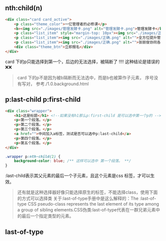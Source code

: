 ## nth:child(n)
```html
<div class="card card_active">
    <p class="theme_color">一亿管理者的必修课</p>
    <b><img src="./images/管理发酵卡.png" alt="管理发酵卡.png">管理发酵卡</b>
    <p class="list_item" style="margin-top: 10px"><img src="./images/正确.png" alt="">全年70课程 +8本管理著作精读</p>
    <p class="list_item"><img src="./images/正确.png" alt="">全方位提升管理者业务、管理、自我成长</p>
    <p class="list_item"><img src="./images/正确.png" alt="">张丽俊协同各领域大咖实战分享</p>
    <div class="theme_btn">立即报名</div>
</div>
```
card 下的p只能选择到第一个，后边的无法选择，被隔断了 !!!! 这种结论是错误的❌❌
> card 下的p不是因为被b隔断而无法选中，而是b也被算作子元素， 序号没有写对， 参考./1.0.background.html

## p:last-child  p:first-child
```html
<div class="wrapper">
    <h1>这是标题</h1> <!--如果没有h1那么p:first-child 是可以选中第一个p的 -->
    <p>第一个段落。</p>
    <p>第二个段落。</p>
    <p>第三个段落。</p>
    <a href="">中间加入a标签，测试是否可以选中p:last-child</a>
    <p>第四个段落。</p>
    <p>第五个段落。</p>
</div>
```
```css
.wrapper p:nth-child(2) {
    background-color: blue; /** 这样可以选中 第一个段落。 **/
}
```

:last-child表示其父元素的最后一个子元素，且这个元素是css 标签，才可以生效。

> 还有就是这种选择器好像只能选择原生的标签，不能选择class，使用下面的方式可以选择类
> 关于:last-of-type手册中是这么解释的：The :last-of-type CSS pseudo-class represents the last element of its type among a group of sibling elements.CSS伪类:last-of-type代表在一群兄弟元素中的最后一个指定类型的元素。

## last-of-type